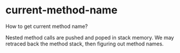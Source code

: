 # current-method-name
How to get current method name?

Nested method calls are pushed and poped in stack memory. We may retraced back the method stack, then figuring out method names. 
